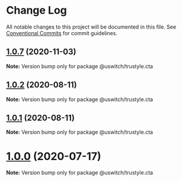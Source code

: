 # Change Log

All notable changes to this project will be documented in this file.
See [Conventional Commits](https://conventionalcommits.org) for commit guidelines.

## [1.0.7](https://github.com/uswitch/trustyle/compare/@uswitch/trustyle.cta@1.0.6...@uswitch/trustyle.cta@1.0.7) (2020-11-03)

**Note:** Version bump only for package @uswitch/trustyle.cta





## [1.0.2](https://github.com/uswitch/trustyle/compare/@uswitch/trustyle.cta@1.0.1...@uswitch/trustyle.cta@1.0.2) (2020-08-11)

**Note:** Version bump only for package @uswitch/trustyle.cta





## [1.0.1](https://github.com/uswitch/trustyle/compare/@uswitch/trustyle.cta@1.0.0...@uswitch/trustyle.cta@1.0.1) (2020-08-11)

**Note:** Version bump only for package @uswitch/trustyle.cta





# [1.0.0](https://github.com/uswitch/trustyle/compare/@uswitch/trustyle.cta@0.3.0...@uswitch/trustyle.cta@1.0.0) (2020-07-17)

**Note:** Version bump only for package @uswitch/trustyle.cta
